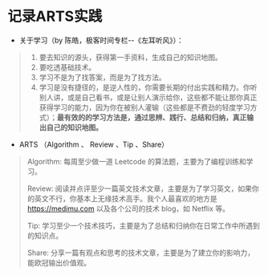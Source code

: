 # 记录ARTS实践

- 关于学习（by 陈皓，极客时间专栏--《左耳听风》）：

> 1. 要去知识的源头，获得第一手资料，生成自己的知识地图。
> 2. 要吃透基础技术。
> 3. 学习不是为了找答案，而是为了找方法。
> 4. 学习是没有捷径的，是逆人性的，你需要长期的付出实践和精力。你听别人讲，或是自己看书，或是让别人演示给你，这些都不能让那你真正获得学习的能力，因为你在被别人灌输（这些都是不费劲的轻度学习方式）；**最有效的的学习方法是，通过思辨、践行、总结和归纳，真正输出自己的知识地图。**

- ARTS （Algorithm 、 Review 、Tip 、Share）

> Algorithm: 每周至少做一道 Leetcode 的算法题，主要为了编程训练和学习。
>
> Review: 阅读并点评至少一篇英文技术文章，主要是为了学习英文，如果你的英文不行，你基本上无缘技术高手。我个人最喜欢的地方是 <https://medimu.com> 以及各个公司的技术 blog，如 Netflix 等。
>
> Tip: 学习至少一个技术技巧，主要是为了总结和归纳你在日常工作中所遇到的知识点。
>
> Share: 分享一篇有观点和思考的技术文章，主要是为了建立你的影响力，能欧冠输出价值观。
